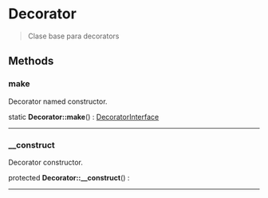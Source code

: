 
                                                                                                                                            
    
# Decorator


> Clase base para decorators
>
> 








## Methods

### make
Decorator named constructor.


static **Decorator::make**() : [DecoratorInterface](../../../../DecoratorInterface.md)



---


### __construct
Decorator constructor.


protected **Decorator::__construct**() : 



---


                                                                                                                                                                                                                                                                                                                                                                                                            
    
                                                                                                                                                                                                                                                                             
                
